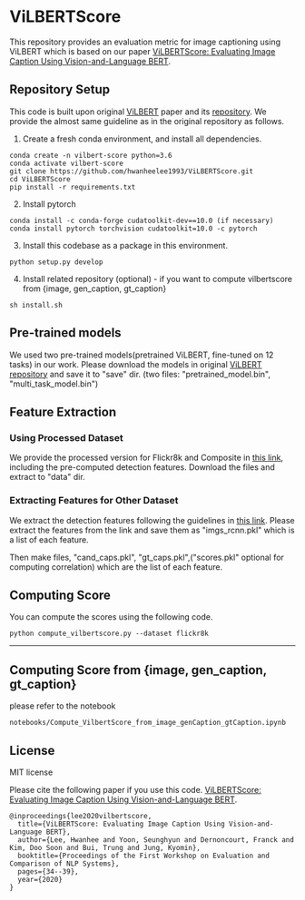 # ViLBERTScore

This repository provides an evaluation metric for image captioning using ViLBERT which is based on our paper [ViLBERTScore: Evaluating Image Caption Using Vision-and-Language BERT](https://www.aclweb.org/anthology/2020.eval4nlp-1.4/).

## Repository Setup

This code is built upon original [ViLBERT](https://arxiv.org/abs/1908.02265) paper and its [repository](https://github.com/facebookresearch/vilbert-multi-task). We provide the almost same guideline as in the original repository as follows.

1. Create a fresh conda environment, and install all dependencies.

```text
conda create -n vilbert-score python=3.6
conda activate vilbert-score
git clone https://github.com/hwanheelee1993/ViLBERTScore.git
cd ViLBERTScore
pip install -r requirements.txt
```

2. Install pytorch
```
conda install -c conda-forge cudatoolkit-dev==10.0 (if necessary)
conda install pytorch torchvision cudatoolkit=10.0 -c pytorch
```

3. Install this codebase as a package in this environment.
```text
python setup.py develop
```

4. Install related repository (optional) - if you want to compute vilbertscore from {image, gen_caption, gt_caption}
```text
sh install.sh
```


## Pre-trained models

We used two pre-trained models(pretrained ViLBERT, fine-tuned on 12 tasks) in our work. Please download the models in original [ViLBERT repository](https://github.com/facebookresearch/vilbert-multi-task) and save it to "save" dir. 
(two files: "pretrained_model.bin", "multi_task_model.bin")

## Feature Extraction

### Using Processed Dataset
We provide the processed version for Flickr8k and Composite in [this link](http://milabfile.snu.ac.kr:15000/sharing/VEdaKoEwz), including the pre-computed detection features. Download the files and extract to "data" dir.

### Extracting Features for Other Dataset
We extract the detection features following the guidelines in [this link](https://github.com/facebookresearch/vilbert-multi-task/tree/master/data).
Please extract the features from the link and save them as "imgs_rcnn.pkl" which is a list of each feature. 

Then make files, "cand_caps.pkl", "gt_caps.pkl",("scores.pkl" optional for computing correlation) which are the list of each feature. 

## Computing Score
You can compute the scores using the following code.
```text
python compute_vilbertscore.py --dataset flickr8k
```


-----
## Computing Score from {image, gen_caption, gt_caption}
please refer to the notebook 
```text
notebooks/Compute_VilbertScore_from_image_genCaption_gtCaption.ipynb
```


## License
MIT license

Please cite the following paper if you use this code. 
[ViLBERTScore: Evaluating Image Caption Using Vision-and-Language BERT](https://www.aclweb.org/anthology/2020.eval4nlp-1.4/).
```
@inproceedings{lee2020vilbertscore,
  title={ViLBERTScore: Evaluating Image Caption Using Vision-and-Language BERT},
  author={Lee, Hwanhee and Yoon, Seunghyun and Dernoncourt, Franck and Kim, Doo Soon and Bui, Trung and Jung, Kyomin},
  booktitle={Proceedings of the First Workshop on Evaluation and Comparison of NLP Systems},
  pages={34--39},
  year={2020}
}
```
